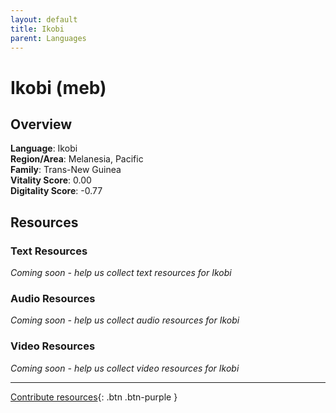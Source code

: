 ```yaml
---
layout: default
title: Ikobi
parent: Languages
---
```


# Ikobi (meb)

## Overview

**Language**: Ikobi  
**Region/Area**: Melanesia, Pacific  
**Family**: Trans-New Guinea  
**Vitality Score**: 0.00  
**Digitality Score**: -0.77  

## Resources

### Text Resources
*Coming soon - help us collect text resources for Ikobi*

### Audio Resources
*Coming soon - help us collect audio resources for Ikobi*

### Video Resources
*Coming soon - help us collect video resources for Ikobi*

---

[Contribute resources](https://fairtrain.github.io/){: .btn .btn-purple }

